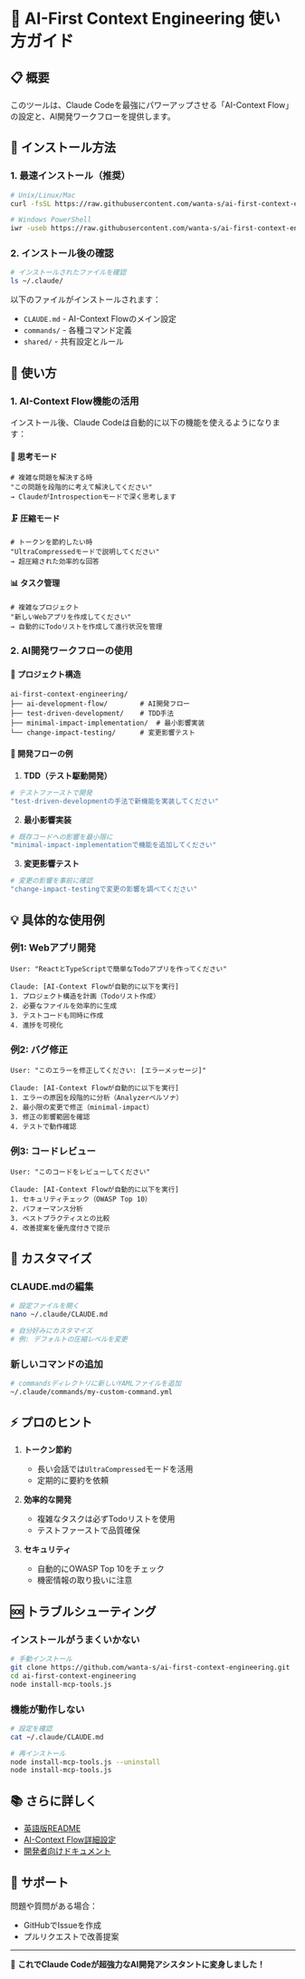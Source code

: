 # 🚀 AI-First Context Engineering 使い方ガイド

## 📋 概要

このツールは、Claude Codeを最強にパワーアップさせる「AI-Context Flow」の設定と、AI開発ワークフローを提供します。

## 🔧 インストール方法

### 1. 最速インストール（推奨）

```bash
# Unix/Linux/Mac
curl -fsSL https://raw.githubusercontent.com/wanta-s/ai-first-context-engineering/main/install.sh | bash

# Windows PowerShell
iwr -useb https://raw.githubusercontent.com/wanta-s/ai-first-context-engineering/main/install.ps1 | iex
```

### 2. インストール後の確認

```bash
# インストールされたファイルを確認
ls ~/.claude/
```

以下のファイルがインストールされます：
- `CLAUDE.md` - AI-Context Flowのメイン設定
- `commands/` - 各種コマンド定義
- `shared/` - 共有設定とルール

## 🎯 使い方

### 1. AI-Context Flow機能の活用

インストール後、Claude Codeは自動的に以下の機能を使えるようになります：

#### 🧠 思考モード
```
# 複雑な問題を解決する時
"この問題を段階的に考えて解決してください"
→ ClaudeがIntrospectionモードで深く思考します
```

#### 🗜️ 圧縮モード
```
# トークンを節約したい時
"UltraCompressedモードで説明してください"
→ 超圧縮された効率的な回答
```

#### 📊 タスク管理
```
# 複雑なプロジェクト
"新しいWebアプリを作成してください"
→ 自動的にTodoリストを作成して進行状況を管理
```

### 2. AI開発ワークフローの使用

#### 📁 プロジェクト構造
```
ai-first-context-engineering/
├── ai-development-flow/        # AI開発フロー
├── test-driven-development/    # TDD手法
├── minimal-impact-implementation/  # 最小影響実装
└── change-impact-testing/      # 変更影響テスト
```

#### 🔄 開発フローの例

1. **TDD（テスト駆動開発）**
```bash
# テストファーストで開発
"test-driven-developmentの手法で新機能を実装してください"
```

2. **最小影響実装**
```bash
# 既存コードへの影響を最小限に
"minimal-impact-implementationで機能を追加してください"
```

3. **変更影響テスト**
```bash
# 変更の影響を事前に確認
"change-impact-testingで変更の影響を調べてください"
```

## 💡 具体的な使用例

### 例1: Webアプリ開発
```
User: "ReactとTypeScriptで簡単なTodoアプリを作ってください"

Claude: [AI-Context Flowが自動的に以下を実行]
1. プロジェクト構造を計画（Todoリスト作成）
2. 必要なファイルを効率的に生成
3. テストコードも同時に作成
4. 進捗を可視化
```

### 例2: バグ修正
```
User: "このエラーを修正してください: [エラーメッセージ]"

Claude: [AI-Context Flowが自動的に以下を実行]
1. エラーの原因を段階的に分析（Analyzerペルソナ）
2. 最小限の変更で修正（minimal-impact）
3. 修正の影響範囲を確認
4. テストで動作確認
```

### 例3: コードレビュー
```
User: "このコードをレビューしてください"

Claude: [AI-Context Flowが自動的に以下を実行]
1. セキュリティチェック（OWASP Top 10）
2. パフォーマンス分析
3. ベストプラクティスとの比較
4. 改善提案を優先度付きで提示
```

## 🎨 カスタマイズ

### CLAUDE.mdの編集
```bash
# 設定ファイルを開く
nano ~/.claude/CLAUDE.md

# 自分好みにカスタマイズ
# 例: デフォルトの圧縮レベルを変更
```

### 新しいコマンドの追加
```bash
# commandsディレクトリに新しいYAMLファイルを追加
~/.claude/commands/my-custom-command.yml
```

## ⚡ プロのヒント

1. **トークン節約**
   - 長い会話では`UltraCompressed`モードを活用
   - 定期的に要約を依頼

2. **効率的な開発**
   - 複雑なタスクは必ずTodoリストを使用
   - テストファーストで品質確保

3. **セキュリティ**
   - 自動的にOWASP Top 10をチェック
   - 機密情報の取り扱いに注意

## 🆘 トラブルシューティング

### インストールがうまくいかない
```bash
# 手動インストール
git clone https://github.com/wanta-s/ai-first-context-engineering.git
cd ai-first-context-engineering
node install-mcp-tools.js
```

### 機能が動作しない
```bash
# 設定を確認
cat ~/.claude/CLAUDE.md

# 再インストール
node install-mcp-tools.js --uninstall
node install-mcp-tools.js
```

## 📚 さらに詳しく

- [英語版README](./README.md)
- [AI-Context Flow詳細設定](./CLAUDE.md)
- [開発者向けドキュメント](./docs/)

## 🤝 サポート

問題や質問がある場合：
- GitHubでIssueを作成
- プルリクエストで改善提案

---

🎉 **これでClaude Codeが超強力なAI開発アシスタントに変身しました！**